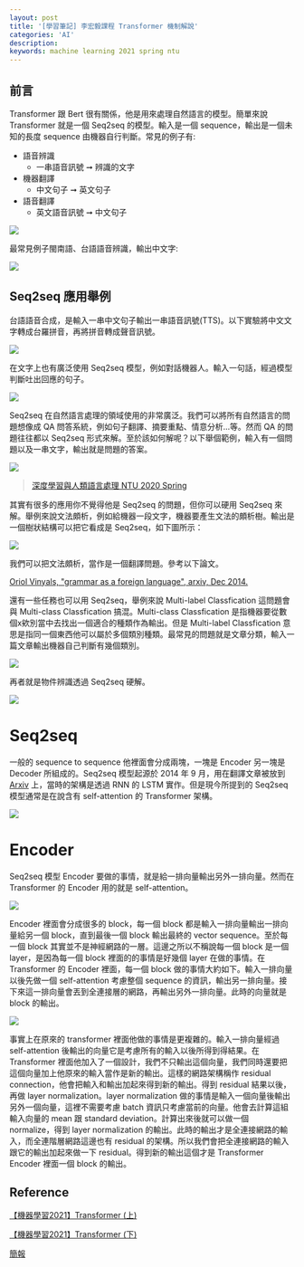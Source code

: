 ```yaml
---
layout: post
title: '[學習筆記] 李宏毅課程 Transformer 機制解說'
categories: 'AI'
description:
keywords: machine learning 2021 spring ntu
---
```


## 前言
Transformer 跟 Bert 很有關係，他是用來處理自然語言的模型。簡單來說 Transformer 就是一個 Seq2seq 的模型。輸入是一個 sequence，輸出是一個未知的長度 sequence 由機器自行判斷。常見的例子有:

- 語音辨識
    -  一串語音訊號 ➞ 辨識的文字
- 機器翻譯
    - 中文句子 ➞ 英文句子
- 語音翻譯
    - 英文語音訊號 ➞ 中文句子

![](https://i.imgur.com/5QxI3eg.png)

最常見例子閩南語、台語語音辨識，輸出中文字:

![](https://i.imgur.com/Tb2Vx21.png)

## Seq2seq 應用舉例
台語語音合成，是輸入一串中文句子輸出一串語音訊號(TTS)。以下實驗將中文文字轉成台羅拼音，再將拼音轉成聲音訊號。

![](https://i.imgur.com/HgGvhHr.png)

在文字上也有廣泛使用 Seq2seq 模型，例如對話機器人。輸入一句話，經過模型判斷吐出回應的句子。

![](https://i.imgur.com/va2TCD5.png)

Seq2seq 在自然語言處理的領域使用的非常廣泛。我們可以將所有自然語言的問題想像成 QA 問答系統，例如句子翻譯、摘要重點、情意分析...等。然而 QA 的問題往往都以 Seq2seq 形式來解。至於該如何解呢？以下舉個範例，輸入有一個問題以及一串文字，輸出就是問題的答案。


![](https://i.imgur.com/Oh9tINh.png)

> [深度學習與人類語言處理 NTU 2020 Spring](https://speech.ee.ntu.edu.tw/~hylee/dlhlp/2020-spring.html)

其實有很多的應用你不覺得他是 Seq2seq 的問題，但你可以硬用 Seq2seq 來解。舉例來說文法頗析，例如給機器一段文字，機器要產生文法的頗析樹。輸出是一個樹狀結構可以把它看成是 Seq2seq，如下圖所示：

![](https://i.imgur.com/2GTag7P.png)

我們可以把文法頗析，當作是一個翻譯問題。參考以下論文。

[Oriol Vinyals, "grammar as a foreign language", arxiv, Dec 2014.](https://arxiv.org/abs/1412.7449)

還有一些任務也可以用 Seq2seq，舉例來說 Multi-label Classfication 這問題會與 Multi-class Classfication 搞混。Multi-class Classfication 是指機器要從數個x欸別當中去找出一個適合的種類作為輸出。但是 Multi-label Classfication 意思是指同一個東西他可以屬於多個類別種類。最常見的問題就是文章分類，輸入一篇文章輸出機器自己判斷有幾個類別。

![](https://i.imgur.com/5FZpsG6.png)

再者就是物件辨識透過 Seq2seq 硬解。

![](https://i.imgur.com/W6MiVna.png)

# Seq2seq
一般的 sequence to sequence 他裡面會分成兩塊，一塊是 Encoder 另一塊是 Decoder 所組成的。Seq2seq 模型起源於 2014 年 9 月，用在翻譯文章被放到 [Arxiv](https://arxiv.org/abs/1409.3215) 上，當時的架構是透過 RNN 的 LSTM 實作。但是現今所提到的 Seq2seq 模型通常是在說含有 self-attention 的 Transformer 架構。

![](https://i.imgur.com/1haQ3V0.png)

# Encoder
Seq2seq 模型 Encoder 要做的事情，就是給一排向量輸出另外一排向量。然而在 Transformer 的 Encoder 用的就是 self-attention。

![](https://i.imgur.com/5B8pf7h.png)

Encoder 裡面會分成很多的 block，每一個 block 都是輸入一排向量輸出一排向量給另一個 block，直到最後一個 block 輸出最終的 vector sequence。至於每一個 block 其實並不是神經網路的一層。這邊之所以不稱說每一個 block 是一個 layer，是因為每一個 block 裡面的的事情是好幾個 layer 在做的事情。在 Transformer 的 Encoder 裡面，每一個 block 做的事情大約如下。輸入一排向量以後先做一個 self-attention 考慮整個 sequence 的資訊，輸出另一排向量。接下來這一排向量會丟到全連接層的網路，再輸出另外一排向量。此時的向量就是 block 的輸出。

![](https://i.imgur.com/xlZJYjf.png)

事實上在原來的 transformer 裡面他做的事情是更複雜的。輸入一排向量經過 self-attention 後輸出的向量它是考慮所有的輸入以後所得到得結果。在 Transformer 裡面他加入了一個設計，我們不只輸出這個向量，我們同時還要把這個向量加上他原來的輸入當作是新的輸出。這樣的網路架構稱作 residual connection，他會把輸入和輸出加起來得到新的輸出。得到 residual 結果以後，再做 layer normalization。layer normalization 做的事情是輸入一個向量後輸出另外一個向量，這裡不需要考慮 batch 資訊只考慮當前的向量。他會去計算這組輸入向量的 mean 跟 standard deviation。計算出來後就可以做一個 normalize，得到 layer normalization 的輸出。此時的輸出才是全連接網路的輸入，而全連階層網路這邊也有 residual 的架構。所以我們會把全連接網路的輸入跟它的輸出加起來做一下 residual。得到新的輸出這個才是 Transformer Encoder 裡面一個 block 的輸出。


## Reference
[【機器學習2021】Transformer (上)](https://www.youtube.com/watch?v=n9TlOhRjYoc)

[【機器學習2021】Transformer (下)](https://www.youtube.com/watch?v=N6aRv06iv2g)

[簡報](https://speech.ee.ntu.edu.tw/~hylee/ml/ml2021-course-data/seq2seq_v9.pdf)